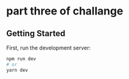 # part three of challange 

## Getting Started

First, run the development server:

```bash
npm run dev
# or
yarn dev
```
